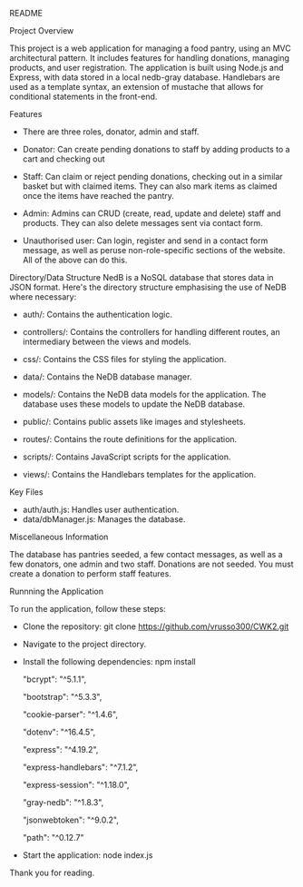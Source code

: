 README


Project Overview 

This project is a web application for managing a food pantry, using an MVC architectural pattern. It includes features for handling donations, managing products, and user registration. The application is built using Node.js and Express, with data stored in a local nedb-gray database. Handlebars are used as a template syntax, an extension of mustache that allows for conditional statements in the front-end.


Features

- There are three roles, donator, admin and staff.

- Donator: Can create pending donations to staff by adding products to a cart and checking out

- Staff: Can claim or reject pending donations, checking out in a similar basket but with claimed items. They can also mark items as claimed once the items have reached the pantry.

- Admin: Admins can CRUD (create, read, update and delete) staff and products. They can also delete messages sent via contact form.

- Unauthorised user: Can login, register and send in a contact form message, as well as peruse non-role-specific sections of the website. All of the above can do this.



Directory/Data Structure
NedB is a NoSQL database that stores data in JSON format. Here's the directory structure emphasising the use of NeDB where necessary:

- auth/: Contains the authentication logic.

- controllers/: Contains the controllers for handling different routes, an intermediary between the views and models.

- css/: Contains the CSS files for styling the application.

- data/: Contains the NeDB database manager.

- models/: Contains the NeDB data models for the application. The database uses these models to update the NeDB database.

- public/: Contains public assets like images and stylesheets.

- routes/: Contains the route definitions for the application.

- scripts/: Contains JavaScript scripts for the application.

- views/: Contains the Handlebars templates for the application.



Key Files

- auth/auth.js: Handles user authentication.
- data/dbManager.js: Manages the database.

Miscellaneous Information

The database has pantries seeded, a few contact messages, as well as a few donators, one admin and two staff.
Donations are not seeded. You must create a donation to perform staff features.


Runnning the Application

To run the application, follow these steps:

- Clone the repository: git clone https://github.com/vrusso300/CWK2.git
- Navigate to the project directory.
- Install the following dependencies: npm install


    "bcrypt": "^5.1.1",
    
    "bootstrap": "^5.3.3",
    
    "cookie-parser": "^1.4.6",
    
    "dotenv": "^16.4.5",
    
    "express": "^4.19.2",
    
    "express-handlebars": "^7.1.2",
    
    "express-session": "^1.18.0",
    
    "gray-nedb": "^1.8.3",
    
    "jsonwebtoken": "^9.0.2",
    
    "path": "^0.12.7"
    
- Start the application: node index.js

Thank you for reading.
